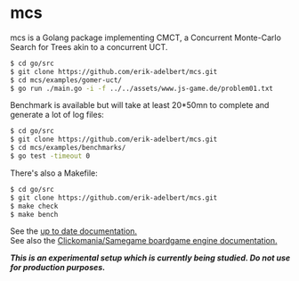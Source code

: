 # mcs
mcs is a Golang package implementing CMCT, a Concurrent Monte-Carlo Search for Trees akin to a concurrent UCT.

```bash 
$ cd go/src
$ git clone https://github.com/erik-adelbert/mcs.git
$ cd mcs/examples/gomer-uct/
$ go run ./main.go -i -f ../../assets/www.js-game.de/problem01.txt
```

Benchmark is available but will take at least 20\*50mn to complete and generate a lot of log files:

```bash 
$ cd go/src
$ git clone https://github.com/erik-adelbert/mcs.git
$ cd mcs/examples/benchmarks/
$ go test -timeout 0
```

There's also a Makefile:

```bash 
$ cd go/src
$ git clone https://github.com/erik-adelbert/mcs.git
$ make check
$ make bench
```

See the [up to date documentation.](https://godoc.org/github.com/erik-adelbert/mcs/pkg/mcs)\
See also the [Clickomania/Samegame boardgame engine documentation.](https://godoc.org/github.com/erik-adelbert/mcs/pkg/game)

**_This is an experimental setup which is currently being studied. Do not use for production purposes._**
